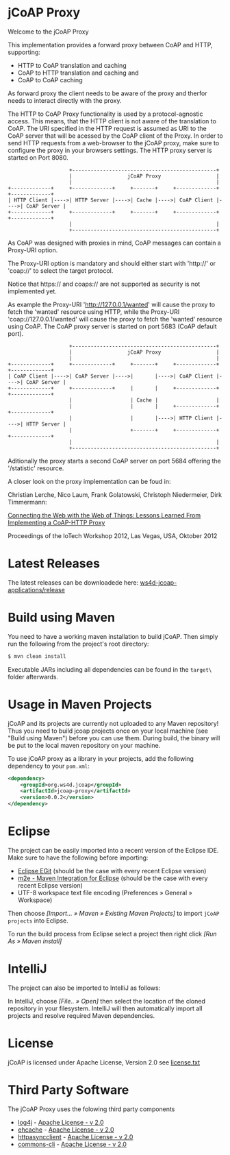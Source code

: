 # jCoAP Proxy

Welcome to the jCoAP Proxy

This implementation provides a forward proxy between CoAP and HTTP, supporting:
* HTTP to CoAP translation and caching
* CoAP to HTTP translation and caching and
* CoAP to CoAP caching

As forward proxy the client needs to be aware of the proxy and therfor needs to interact directly with the proxy.

The HTTP to CoAP Proxy functionality is used by a protocol-agnostic access.
This means, that the HTTP client is not aware of the translation to CoAP.
The URI specified in the HTTP request is assumed as URI to the CoAP server that will be acessed by the CoAP client of the Proxy.
In order to send HTTP requests from a web-browser to the jCoAP proxy, make sure to configure the proxy in your browsers settings.
The HTTP proxy server is started on Port 8080.

```text
                    +-----------------------------------------------+
                    |                  jCoAP Proxy                  | 
                    |                                               |
+-------------+     +-------------+     +-------+     +-------------+     +-------------+
| HTTP Client |---->| HTTP Server |---->| Cache |---->| CoAP Client |---->| CoAP Server |
+-------------+     +-------------+     +-------+     +-------------+     +-------------+
                    |                                               |
                    +-----------------------------------------------+
```
As CoAP was designed with proxies in mind, CoAP messages can contain a Proxy-URI option.

The Proxy-URI option is mandatory and should either start with 'http://' or 'coap://' to select the target protocol.

Notice that https:// and coaps:// are not supported as security is not implemented yet.

As example the Proxy-URI 'http://127.0.0.1/wanted' will cause the proxy to fetch the 'wanted' resource using HTTP, while the Proxy-URI 'coap://127.0.0.1/wanted' will cause the proxy to fetch the 'wanted' resource using CoAP.
The CoAP proxy server is started on port 5683 (CoAP default port).
```text
                    +-----------------------------------------------+
                    |                  jCoAP Proxy                  |
                    |                                               |
+-------------+     +-------------+     +-------+     +-------------+     +-------------+
| CoAP Client |---->| CoAP Server |---->|       |---->| CoAP Client |---->| CoAP Server |
+-------------+     +-------------+     |       |     +-------------+     +-------------+
                    |                   | Cache |                   |
                    |                   |       |     +-------------+     +-------------+
                    |                   |       |---->| HTTP Client |---->| HTTP Server |
                    |                   +-------+     +-------------+     +-------------+
                    |                                               |
                    +-----------------------------------------------+
```
Aditionally the proxy starts a second CoAP server on port 5684 offering the '/statistic' resource.

A closer look on the proxy implementation can be foud in:

Christian Lerche, Nico Laum, Frank Golatowski, Christoph Niedermeier, Dirk Timmermann:

[Connecting the Web with the Web of Things: Lessons Learned From Implementing a CoAP-HTTP Proxy](http://www.amd.e-technik.uni-rostock.de/veroeff/2012_Connecting%20the%20Web%20with%20the%20Web%20of%20Things.pdf) 

Proceedings of the IoTech Workshop 2012, Las Vegas, USA, Oktober 2012


# Latest Releases

The latest releases can be downloadede here: [ws4d-jcoap-applications/release](https://gitlab.amd.e-technik.uni-rostock.de/ws4d/jcoap/tree/master/ws4d-jcoap-applications/release)

# Build using Maven

You need to have a working maven installation to build jCoAP.
Then simply run the following from the project's root directory:

```sh
$ mvn clean install
```

Executable JARs including all dependencies can be found in the `target\` folder afterwards.

# Usage in Maven Projects

jCoAP and its projects are currently not uploaded to any Maven repository!
Thus you need to build jcoap projects once on your local machine (see "Build using Maven") before you can use them.
During build, the binary will be put to the local maven repository on your machine.

To use jCoAP proxy as a library in your projects, add the following dependency to your `pom.xml`:
```xml
<dependency>
	<groupId>org.ws4d.jcoap</groupId>
	<artifactId>jcoap-proxy</artifactId>
	<version>0.0.2</version>
</dependency>
```

# Eclipse

The project can be easily imported into a recent version of the Eclipse IDE.
Make sure to have the following before importing:

* [Eclipse EGit](http://www.eclipse.org/egit/) (should be the case with every recent Eclipse version)
* [m2e - Maven Integration for Eclipse](http://www.eclipse.org/m2e/) (should be the case with every recent Eclipse version)
* UTF-8 workspace text file encoding (Preferences &raquo; General &raquo; Workspace)

Then choose *[Import... &raquo; Maven &raquo; Existing Maven Projects]* to import `jCoAP projects` into Eclipse.

To run the build process from Eclipse select a project then right click *[Run As &raquo; Maven install]*

# IntelliJ

The project can also be imported to IntelliJ as follows:

In IntelliJ, choose *[File.. &raquo; Open]* then select the location of the cloned repository in your filesystem.
IntelliJ will then automatically import all projects and resolve required Maven dependencies.

# License
jCoAP is licensed under Apache License, Version 2.0 see [license.txt](./license.txt)

# Third Party Software
The jCoAP Proxy uses the folowing third party components
* [log4j](https://logging.apache.org/log4j/) - [Apache License - v 2.0](http://www.apache.org/licenses/LICENSE-2.0.html)
* [ehcache](http://www.ehcache.org/) - [Apache License - v 2.0](http://www.apache.org/licenses/LICENSE-2.0.html)
* [httpasyncclient](https://hc.apache.org/httpcomponents-asyncclient-dev/) - [Apache License - v 2.0](http://www.apache.org/licenses/LICENSE-2.0.html)
* [commons-cli](http://commons.apache.org/proper/commons-cli/) - [Apache License - v 2.0](http://www.apache.org/licenses/LICENSE-2.0.html)